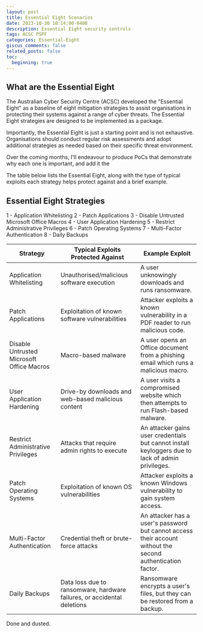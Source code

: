 ```yaml
---
layout: post
title: Essential Eight Scenarios
date: 2023-10-30 10:14:00-0400
description: Essential Eight security controls
tags: ACSC PSPF
categories: Essential-Eight
giscus_comments: false
related_posts: false
toc:
  beginning: true
---
```


## What are the Essential Eight

The Australian Cyber Security Centre (ACSC) developed the "Essential Eight" as a baseline of eight mitigation strategies to assist organisations in protecting their systems against a range of cyber threats. The Essential Eight strategies are designed to be implemented as a package.

Importantly, the Essential Eight is just a starting point and is not exhaustive. Organisations should conduct regular risk assessments and adopt additional strategies as needed based on their specific threat environment.

Over the coming months, I'll endeavour to produce PoCs that demonstrate why each one is important, and add it the 

The table below lists the Essential Eight, along with the type of typical exploits each strategy helps protect against and a brief example.

## Essential Eight Strategies
1 - Application Whitelisting
2 - Patch Applications
3 - Disable Untrusted Microsoft Office Macros
4 - User Application Hardening
5 - Restrict Administrative Privileges
6 - Patch Operating Systems
7 - Multi-Factor Authentication
8 - Daily Backups

| Strategy | Typical Exploits Protected Against | Example Exploit |
|----------|-------------------------------------|-----------------|
| Application Whitelisting | Unauthorised/malicious software execution | A user unknowingly downloads and runs ransomware. |
| Patch Applications | Exploitation of known software vulnerabilities | Attacker exploits a known vulnerability in a PDF reader to run malicious code. |
| Disable Untrusted Microsoft Office Macros | Macro-based malware | A user opens an Office document from a phishing email which runs a malicious macro. |
| User Application Hardening | Drive-by downloads and web-based malicious content | A user visits a compromised website which then attempts to run Flash-based malware. |
| Restrict Administrative Privileges | Attacks that require admin rights to execute | An attacker gains user credentials but cannot install keyloggers due to lack of admin privileges. |
| Patch Operating Systems | Exploitation of known OS vulnerabilities | Attacker exploits a known Windows vulnerability to gain system access. |
| Multi-Factor Authentication | Credential theft or brute-force attacks | An attacker has a user's password but cannot access their account without the second authentication factor. |
| Daily Backups | Data loss due to ransomware, hardware failures, or accidental deletions | Ransomware encrypts a user's files, but they can be restored from a backup. |

Done and dusted.